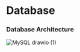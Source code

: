 # Database 

### Database Architecture
![MySQL drawio (1)](https://github.com/Liu-Chen-CS/Database/assets/158779475/07496cda-3923-45c2-bab8-258ec1701816)

